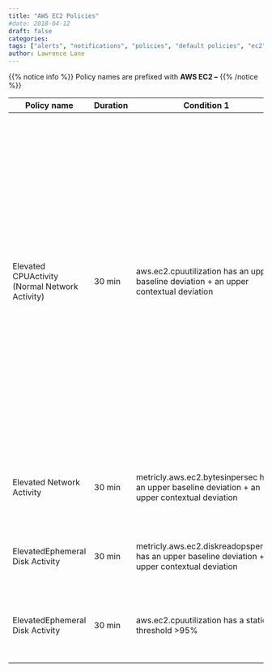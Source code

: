 ```yaml
---
title: "AWS EC2 Policies"
#date: 2018-04-12
draft: false
categories:
tags: ["alerts", "notifications", "policies", "default policies", "ec2", "aws"]
author: Lawrence Lane
---
```

{{% notice info %}}
Policy names are prefixed with **AWS EC2 –**
{{% /notice %}}

| Policy name                                    | Duration | Condition 1                                                                                        | (and) Condition 2                                                                                                    | (and) Condition 3                                                                                                      | Cat.    | Description                                                                                                                                                                                                                                                                                                                                                                                                  |
|------------------------------------------------|----------|----------------------------------------------------------------------------------------------------|----------------------------------------------------------------------------------------------------------------------|------------------------------------------------------------------------------------------------------------------------|---------|--------------------------------------------------------------------------------------------------------------------------------------------------------------------------------------------------------------------------------------------------------------------------------------------------------------------------------------------------------------------------------------------------------------|
| Elevated CPUActivity (Normal Network Activity) | 30 min   | aws.ec2.cpuutilization has an upper baseline deviation + an upper contextual deviation             | metricly.aws.ec2.bytesinpersec does not have a upper baseline deviation + does not have a upper contextual deviation | metricly.aws.ec2.bytesoutpersec does not have a upper baseline deviation + does not have a upper contextual deviationn | INFO    | Increases in CPU activity are not uncommon when there is a rise in network activity. Increased traffic to a server means more work for that server to do. This policy is designed to catch cases where CPU activity is higher than than normal, and said behavior cannot be explained by a corresponding increase in network traffic. It may or may not represent a problem, but it is useful to know about. |
| Elevated Network Activity                      | 30 min   | metricly.aws.ec2.bytesinpersec  has an upper baseline deviation + an upper contextual deviation    | metricly.aws.ec2.bytesoutpersec has an upper baseline deviation + an upper contextual deviation                      |                                                                                                                        | INFO    | Indicates an increase in network activity above what is considered to be normal.                                                                                                                                                                                                                                                                                                                             |
| ElevatedEphemeral Disk Activity                | 30 min   | metricly.aws.ec2.diskreadopspersec has an upper baseline deviation + an upper contextual deviation | metricly.aws.ec2.diskwriteopspersec has an upper baseline deviation + an upper contextual deviation                  |                                                                                                                        | INFO    | Indicates an increase in disk activity above what is considered to be normal.                                                                                                                                                                                                                                                                                                                                |
| ElevatedEphemeral Disk Activity                | 30 min   | aws.ec2.cpuutilization has a static threshold >95%                                                 |                                                                                                                      |                                                                                                                        | WARNING | The CPU on the EC2 instance has exceeded 95% for at least 15 minutes.                                                                                                                                                                                                                                                                                                                                        |
